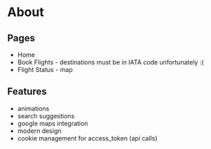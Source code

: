 # About

## Pages
- Home
- Book Flights - destinations must be in IATA code unfortunately :(
- Flight Status - map

## Features
- animations
- search suggestions
- google maps integration
- modern design
- cookie management for access_token (api calls)
